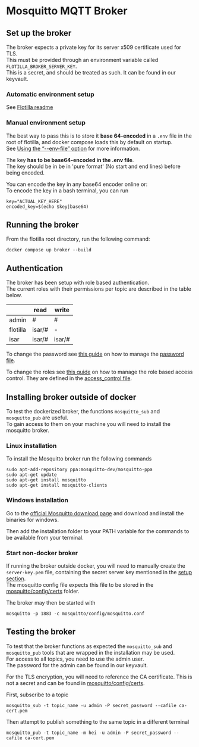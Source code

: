 # Mosquitto MQTT Broker

## Set up the broker

The broker expects a private key for its server x509 certificate used for TLS.  
This must be provided through an environment variable called `FLOTILLA_BROKER_SERVER_KEY`.  
This is a secret, and should be treated as such. It can be found in our keyvault.

### Automatic environment setup

See [Flotilla readme](../README.md#automatic-environment-setup)

### Manual environment setup

The best way to pass this is to store it **base 64-encoded** in a `.env` file in the root of flotilla, and docker compose loads this by default on startup.  
See [Using the “--env-file” option](https://docs.docker.com/compose/environment-variables/#using-the---env-file--option) for more information.

The key **has to be base64-encoded in the .env file**.  
The key should be in be in 'pure format' (No start and end lines) before being encoded.

You can encode the key in any base64 encoder online or:  
To encode the key in a bash terminal, you can run

```
key="ACTUAL_KEY_HERE"
encoded_key=$(echo $key|base64)
```

## Running the broker

From the flotilla root directory, run the following command:

```
docker compose up broker --build
```

## Authentication

The broker has been setup with role based authentication.  
The current roles with their permissions per topic are described in the table below.

|          | read   | write  |
| -------- | ------ | ------ |
| admin    | #      | #      |
| flotilla | isar/# | -      |
| isar     | isar/# | isar/# |

To change the password see [this guide](https://mosquitto.org/documentation/authentication-methods/)
on how to manage the [password file](./mosquitto/config/passwd_file).

To change the roles see [this guide]()
on how to manage the role based access control.
They are defined in the [access_control file](./mosquitto/config/access_control).

## Installing broker outside of docker

To test the dockerized broker, the functions `mosquitto_sub` and `mosquitto_pub` are useful.  
To gain access to them on your machine you will need to install the mosquitto broker.

### Linux installation

To install the Mosquitto broker run the following commands

```
sudo apt-add-repository ppa:mosquitto-dev/mosquitto-ppa
sudo apt-get update
sudo apt-get install mosquitto
sudo apt-get install mosquitto-clients
```

### Windows installation

Go to the [official Mosquitto download page](https://mosquitto.org/download/) and download and install the
binaries for windows.

Then add the installation folder to your PATH variable for the commands to be available from your terminal.

### Start non-docker broker

If running the broker outside docker, you will need to manually create the `server-key.pem` file, containing the secret server key
mentioned in the [setup section](#set-up-the-broker).  
The mosquitto config file expects this file to be stored in the [mosquitto/config/certs](./mosquitto/config/certs) folder.

The broker may then be started with

```
mosquitto -p 1883 -c mosquitto/config/mosquitto.conf
```

## Testing the broker

To test that the broker functions as expected the `mosquitto_sub` and `mosquitto_pub` tools that are wrapped in the installation may be used.  
For access to all topics, you need to use the admin user.  
The password for the admin can be found in our keyvault.

For the TLS encryption, you will need to reference the CA certificate. This is not a secret and can be found in [mosquitto/config/certs](./mosquitto/config/certs).

First, subscribe to a topic

```
mosquitto_sub -t topic_name -u admin -P secret_password --cafile ca-cert.pem
```

Then attempt to publish something to the same topic in a different terminal

```
mosquitto_pub -t topic_name -m hei -u admin -P secret_password --cafile ca-cert.pem
```
